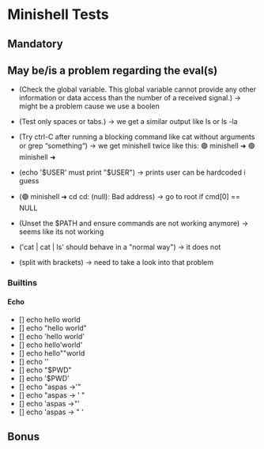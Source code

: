 # Minishell Tests

## Mandatory

## May be/is a problem regarding the eval(s)
- (Check the global variable. This global variable cannot provide any other information or data access than the number of a received signal.) -> might be a problem cause we use a boolen
- (Test only spaces or tabs.) -> we get a similar output like ls or ls -la
- (Try ctrl-C after running a blocking command like cat without arguments or grep “something“) -> we get minishell twice like this: 🟢 minishell ➜ 🟢 minishell ➜ 
- (echo '$USER' must print "$USER") -> prints user can be hardcoded i guess
- (🟢 minishell ➜ cd cd: (null): Bad address) -> go to root if cmd[0] == NULL
- (Unset the $PATH and ensure commands are not working anymore) -> seems like its not working
- ('cat | cat | ls' should behave in a "normal way") -> it does not

- (split with brackets) -> need to take a look into that problem

### Builtins
#### Echo
- [] echo hello world
- [] echo "hello world"
- [] echo 'hello world'
- [] echo hello'world'
- [] echo hello""world
- [] echo ''
- [] echo "$PWD"
- [] echo '$PWD'
- [] echo "aspas ->'"
- [] echo "aspas -> ' "
- [] echo 'aspas ->"'
- [] echo 'aspas -> " '

## Bonus